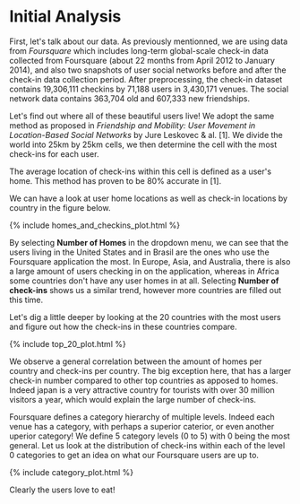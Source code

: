 # Initial Analysis

First, let's talk about our data. As previously mentionned, we are using data from *Foursquare* which includes long-term global-scale check-in 
data collected from Foursquare (about 22 months from April 2012 to January 2014), and also two snapshots of user 
social networks before and after the check-in data collection period. After preprocessing, the check-in dataset contains 
19,306,111 checkins by 71,188 users in 3,430,171 venues. The social network data contains 363,704 old and 607,333 new friendships.

Let's find out where all of these beautiful users live! We adopt the same method as proposed in *Friendship and Mobility: User Movement in 
Location-Based Social Networks* by Jure Leskovec & al. [1]. We divide the world into 25km by 25km cells, we then determine the cell with the 
most check-ins for each user.

The average location of check-ins within this cell is defined as a user's home. This method has proven to be 80% accurate in [1]. 

We can have a look at user home locations as well as check-in locations by country in the figure below.

{% include homes_and_checkins_plot.html %}

By selecting **Number of Homes** in the dropdown menu, we can see that the users living in the United States and in Brasil are the ones who use the Foursquare
application the most. In Europe, Asia, and Australia, there is also a large amount of users checking in on the application, whereas in Africa some countries don't have any user homes in at all. Selecting **Number of check-ins** shows us a similar trend, however more countries are filled out this time.

Let's dig a little deeper by looking at the 20 countries with the most users and figure out how the check-ins in these countries compare. 

{% include top_20_plot.html %}

We observe a general correlation between the amount of homes per country and check-ins per country. The big exception here, that has a larger check-in number compared to other top countries as apposed to homes. Indeed japan is a very attractive country for tourists with over 30 million visitors a year, which would explain the large number of check-ins.

Foursquare defines a category hierarchy of multiple levels. Indeed each venue has a category, with perhaps a superior caterior, or even another 
uperior category! We define 5 category levels (0 to 5) with 0 being the most general. Let us look at the distribution of check-ins within each of 
the level 0 categories to get an idea on what our Foursquare users are up to.

{% include category_plot.html %}

Clearly the users love to eat!
